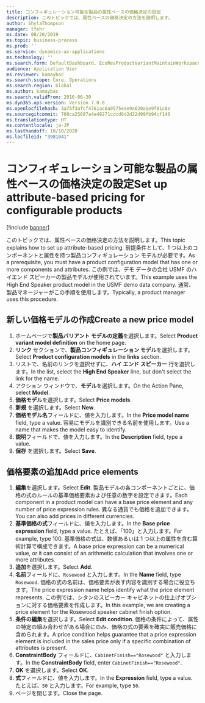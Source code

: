 ```yaml
---
title: コンフィギュレーション可能な製品の属性ベースの価格決定の設定
description: このトピックでは、属性ベースの価格決定の方法を説明します。
author: ShylaThompson
manager: tfehr
ms.date: 08/20/2019
ms.topic: business-process
ms.prod: ''
ms.service: dynamics-ax-applications
ms.technology: ''
ms.search.form: DefaultDashboard, EcoResProductVariantMaintainWorkspace, PCProductConfigurationModelListPage, PCPriceModelList, PCPriceModel, PCConstraintEditor
audience: Application User
ms.reviewer: kamaybac
ms.search.scope: Core, Operations
ms.search.region: Global
ms.author: kamaybac
ms.search.validFrom: 2016-06-30
ms.dyn365.ops.version: Version 7.0.0
ms.openlocfilehash: 3a75f3afcf4761ac6a9575eae9a620a1e9f01c8e
ms.sourcegitcommit: 708ca25687a4e48271cdcd6d2d22d99fb94cf140
ms.translationtype: HT
ms.contentlocale: ja-JP
ms.lasthandoff: 10/10/2020
ms.locfileid: "3981041"
---
```

# <a name="set-up-attribute-based-pricing-for-configurable-products"></a><span data-ttu-id="267b4-103">コンフィギュレーション可能な製品の属性ベースの価格決定の設定</span><span class="sxs-lookup"><span data-stu-id="267b4-103">Set up attribute-based pricing for configurable products</span></span>

[!include [banner](../../includes/banner.md)]

<span data-ttu-id="267b4-104">このトピックでは、属性ベースの価格決定の方法を説明します。</span><span class="sxs-lookup"><span data-stu-id="267b4-104">This topic explains how to set up attribute-based pricing.</span></span> <span data-ttu-id="267b4-105">前提条件として、1 つ以上のコンポーネントと属性を持つ製品コンフィギュレーション モデルが必要です。</span><span class="sxs-lookup"><span data-stu-id="267b4-105">As a prerequisite, you must have a product configuration model that has one or more components and attributes.</span></span> <span data-ttu-id="267b4-106">この例では、デモ データの会社 USMF のハイエンド スピーカーの製品モデルが使用されています。</span><span class="sxs-lookup"><span data-stu-id="267b4-106">This example uses the High End Speaker product model in the USMF demo data company.</span></span> <span data-ttu-id="267b4-107">通常、製品マネージャーがこの手順を使用します。</span><span class="sxs-lookup"><span data-stu-id="267b4-107">Typically, a product manager uses this procedure.</span></span>


## <a name="create-a-new-price-model"></a><span data-ttu-id="267b4-108">新しい価格モデルの作成</span><span class="sxs-lookup"><span data-stu-id="267b4-108">Create a new price model</span></span>
1. <span data-ttu-id="267b4-109">ホームページで**製品バリアント モデルの定義**を選択します。</span><span class="sxs-lookup"><span data-stu-id="267b4-109">Select **Product variant model definition** on the home page.</span></span>
2. <span data-ttu-id="267b4-110">**リンク** セクションで、**製品コンフィギュレーション モデル**を選択します。</span><span class="sxs-lookup"><span data-stu-id="267b4-110">Select **Product configuration models** in the **links** section.</span></span>
3. <span data-ttu-id="267b4-111">リストで、名前のリンクを選択せずに、**ハイ エンド スピーカー** 行を選択します。</span><span class="sxs-lookup"><span data-stu-id="267b4-111">In the list, select the **High End Speaker** line, but don't select the link for the name.</span></span>
4. <span data-ttu-id="267b4-112">アクション ウィンドウで、**モデル**を選択します。</span><span class="sxs-lookup"><span data-stu-id="267b4-112">On the Action Pane, select **Model**.</span></span>
5. <span data-ttu-id="267b4-113">**価格モデル**を選択します。</span><span class="sxs-lookup"><span data-stu-id="267b4-113">Select **Price models**.</span></span>
6. <span data-ttu-id="267b4-114">**新規** を選択します。</span><span class="sxs-lookup"><span data-stu-id="267b4-114">Select **New**.</span></span>
7. <span data-ttu-id="267b4-115">**価格モデル名**フィールドに、値を入力します。</span><span class="sxs-lookup"><span data-stu-id="267b4-115">In the **Price model name** field, type a value.</span></span> <span data-ttu-id="267b4-116">容易にモデルを識別できる名前を使用します。</span><span class="sxs-lookup"><span data-stu-id="267b4-116">Use a name that makes the model easy to identify.</span></span>  
8. <span data-ttu-id="267b4-117">**説明**フィールドで、値を入力します。</span><span class="sxs-lookup"><span data-stu-id="267b4-117">In the **Description** field, type a value.</span></span>
9. <span data-ttu-id="267b4-118">**保存** を選択します。</span><span class="sxs-lookup"><span data-stu-id="267b4-118">Select **Save**.</span></span>

## <a name="add-price-elements"></a><span data-ttu-id="267b4-119">価格要素の追加</span><span class="sxs-lookup"><span data-stu-id="267b4-119">Add price elements</span></span>
1. <span data-ttu-id="267b4-120">**編集**を選択します。</span><span class="sxs-lookup"><span data-stu-id="267b4-120">Select **Edit**.</span></span> <span data-ttu-id="267b4-121">製品モデルの各コンポーネントごとに、価格の式のルールの基準価格要素および任意の数字を設定できます。</span><span class="sxs-lookup"><span data-stu-id="267b4-121">Each component in a product model can have a base price element and any number of price expression rules.</span></span> <span data-ttu-id="267b4-122">異なる通貨でも価格を追加できます。</span><span class="sxs-lookup"><span data-stu-id="267b4-122">You can also add prices in different currencies.</span></span>  
2. <span data-ttu-id="267b4-123">**基準価格の式**フィールドに、値を入力します。</span><span class="sxs-lookup"><span data-stu-id="267b4-123">In the **Base price expression** field, type a value.</span></span> <span data-ttu-id="267b4-124">たとえば、「100」と入力します。</span><span class="sxs-lookup"><span data-stu-id="267b4-124">For example, type 100.</span></span> <span data-ttu-id="267b4-125">基準価格の式は、数値あるいは 1 つ以上の属性を含む算術計算で構成できます。</span><span class="sxs-lookup"><span data-stu-id="267b4-125">A base price expression can be a numerical value, or it can consist of an arithmetic calculation that involves one or more attributes.</span></span>  
3. <span data-ttu-id="267b4-126">**追加**を選択します。</span><span class="sxs-lookup"><span data-stu-id="267b4-126">Select **Add**.</span></span>
4. <span data-ttu-id="267b4-127">**名前**フィールドに、`Rosewood` と入力します。</span><span class="sxs-lookup"><span data-stu-id="267b4-127">In the **Name** field, type `Rosewood`.</span></span> <span data-ttu-id="267b4-128">価格の式の名前は、価格要素が表す内容を識別する場合に役立ちます。</span><span class="sxs-lookup"><span data-stu-id="267b4-128">The price expression name helps identify what the price element represents.</span></span> <span data-ttu-id="267b4-129">この例では、シタンのスピーカー キャビネットの仕上げオプションに対する価格要素を作成します。</span><span class="sxs-lookup"><span data-stu-id="267b4-129">In this example, we are creating a price element for the Rosewood speaker cabinet finish option.</span></span>  
5. <span data-ttu-id="267b4-130">**条件の編集**を選択します。</span><span class="sxs-lookup"><span data-stu-id="267b4-130">Select **Edit condition**.</span></span> <span data-ttu-id="267b4-131">価格の条件によって、属性の特定の組み合わせがある場合にのみ、価格の式の要素を確実に販売価格に含められます。</span><span class="sxs-lookup"><span data-stu-id="267b4-131">A price condition helps guarantee that a price expression element is included in the sales price only if a specific combination of attributes is present.</span></span>  
6. <span data-ttu-id="267b4-132">**ConstraintBody** フィールドに、`CabinetFinish=="Rosewood"` と入力します。</span><span class="sxs-lookup"><span data-stu-id="267b4-132">In the **ConstraintBody** field, enter `CabinetFinish=="Rosewood"`.</span></span>
7. <span data-ttu-id="267b4-133">**OK** を選択します。</span><span class="sxs-lookup"><span data-stu-id="267b4-133">Select **OK**.</span></span>
8. <span data-ttu-id="267b4-134">**式**フィールドに、値を入力します。</span><span class="sxs-lookup"><span data-stu-id="267b4-134">In the **Expression** field, type a value.</span></span> <span data-ttu-id="267b4-135">たとえば、`50` と入力します。</span><span class="sxs-lookup"><span data-stu-id="267b4-135">For example, type `50`.</span></span> 
9. <span data-ttu-id="267b4-136">ページを閉じます。</span><span class="sxs-lookup"><span data-stu-id="267b4-136">Close the page.</span></span>

